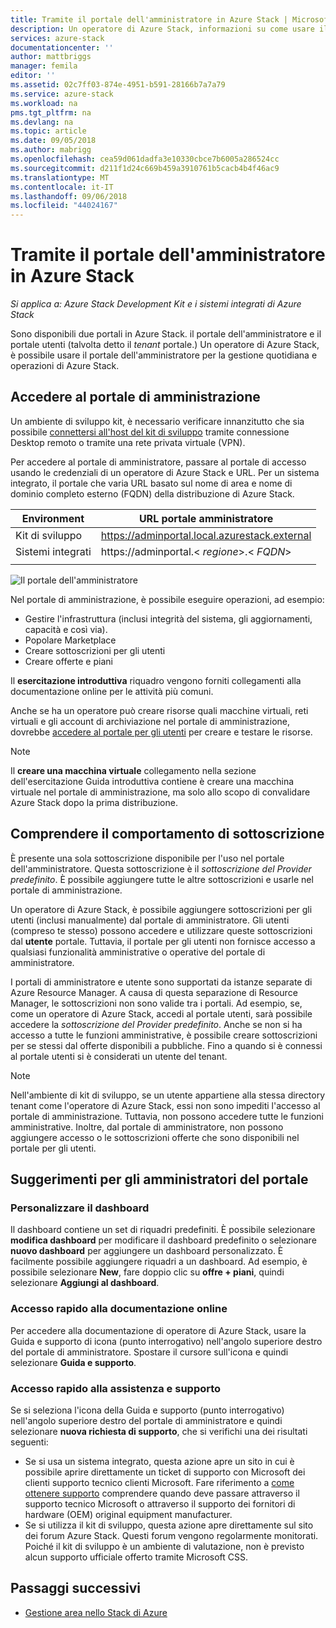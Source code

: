 ```yaml
---
title: Tramite il portale dell'amministratore in Azure Stack | Microsoft Docs
description: Un operatore di Azure Stack, informazioni su come usare il portale dell'amministratore.
services: azure-stack
documentationcenter: ''
author: mattbriggs
manager: femila
editor: ''
ms.assetid: 02c7ff03-874e-4951-b591-28166b7a7a79
ms.service: azure-stack
ms.workload: na
pms.tgt_pltfrm: na
ms.devlang: na
ms.topic: article
ms.date: 09/05/2018
ms.author: mabrigg
ms.openlocfilehash: cea59d061dadfa3e10330cbce7b6005a286524cc
ms.sourcegitcommit: d211f1d24c669b459a3910761b5cacb4b4f46ac9
ms.translationtype: MT
ms.contentlocale: it-IT
ms.lasthandoff: 09/06/2018
ms.locfileid: "44024167"
---
```

# <a name="using-the-administrator-portal-in-azure-stack"></a>Tramite il portale dell'amministratore in Azure Stack

*Si applica a: Azure Stack Development Kit e i sistemi integrati di Azure Stack*

Sono disponibili due portali in Azure Stack. il portale dell'amministratore e il portale utenti (talvolta detto il *tenant* portale.) Un operatore di Azure Stack, è possibile usare il portale dell'amministratore per la gestione quotidiana e operazioni di Azure Stack.

## <a name="access-the-administrator-portal"></a>Accedere al portale di amministrazione

Un ambiente di sviluppo kit, è necessario verificare innanzitutto che sia possibile [connettersi all'host del kit di sviluppo](azure-stack-connect-azure-stack.md) tramite connessione Desktop remoto o tramite una rete privata virtuale (VPN).

Per accedere al portale di amministratore, passare al portale di accesso usando le credenziali di un operatore di Azure Stack e URL. Per un sistema integrato, il portale che varia URL basato sul nome di area e nome di dominio completo esterno (FQDN) della distribuzione di Azure Stack.

| Environment | URL portale amministratore |   
| -- | -- | 
| Kit di sviluppo| https://adminportal.local.azurestack.external  |
| Sistemi integrati | https://adminportal.&lt; *regione*&gt;.&lt; *FQDN*&gt; | 
| | |

 ![Il portale dell'amministratore](media/azure-stack-manage-portals/admin-portal.png)

Nel portale di amministrazione, è possibile eseguire operazioni, ad esempio:

* Gestire l'infrastruttura (inclusi integrità del sistema, gli aggiornamenti, capacità e così via).
* Popolare Marketplace
* Creare sottoscrizioni per gli utenti
* Creare offerte e piani

Il **esercitazione introduttiva** riquadro vengono forniti collegamenti alla documentazione online per le attività più comuni.

Anche se ha un operatore può creare risorse quali macchine virtuali, reti virtuali e gli account di archiviazione nel portale di amministrazione, dovrebbe [accedere al portale per gli utenti](user/azure-stack-use-portal.md) per creare e testare le risorse.

>[!NOTE]
>Il **creare una macchina virtuale** collegamento nella sezione dell'esercitazione Guida introduttiva contiene è creare una macchina virtuale nel portale di amministrazione, ma solo allo scopo di convalidare Azure Stack dopo la prima distribuzione.

## <a name="understand-subscription-behavior"></a>Comprendere il comportamento di sottoscrizione

È presente una sola sottoscrizione disponibile per l'uso nel portale dell'amministratore. Questa sottoscrizione è il *sottoscrizione del Provider predefinito*. È possibile aggiungere tutte le altre sottoscrizioni e usarle nel portale di amministrazione.

Un operatore di Azure Stack, è possibile aggiungere sottoscrizioni per gli utenti (inclusi manualmente) dal portale di amministratore. Gli utenti (compreso te stesso) possono accedere e utilizzare queste sottoscrizioni dal **utente** portale. Tuttavia, il portale per gli utenti non fornisce accesso a qualsiasi funzionalità amministrative o operative del portale di amministratore.

I portali di amministratore e utente sono supportati da istanze separate di Azure Resource Manager. A causa di questa separazione di Resource Manager, le sottoscrizioni non sono valide tra i portali. Ad esempio, se, come un operatore di Azure Stack, accedi al portale utenti, sarà possibile accedere la *sottoscrizione del Provider predefinito*. Anche se non si ha accesso a tutte le funzioni amministrative, è possibile creare sottoscrizioni per se stessi dal offerte disponibili a pubbliche. Fino a quando si è connessi al portale utenti si è considerati un utente del tenant.

  >[!NOTE]
  >Nell'ambiente di kit di sviluppo, se un utente appartiene alla stessa directory tenant come l'operatore di Azure Stack, essi non sono impediti l'accesso al portale di amministrazione. Tuttavia, non possono accedere tutte le funzioni amministrative. Inoltre, dal portale di amministratore, non possono aggiungere accesso o le sottoscrizioni offerte che sono disponibili nel portale per gli utenti.

## <a name="administrator-portal-tips"></a>Suggerimenti per gli amministratori del portale

### <a name="customize-the-dashboard"></a>Personalizzare il dashboard

Il dashboard contiene un set di riquadri predefiniti. È possibile selezionare **modifica dashboard** per modificare il dashboard predefinito o selezionare **nuovo dashboard** per aggiungere un dashboard personalizzato. È facilmente possibile aggiungere riquadri a un dashboard. Ad esempio, è possibile selezionare **New**, fare doppio clic su **offre + piani**, quindi selezionare **Aggiungi al dashboard**.

### <a name="quick-access-to-online-documentation"></a>Accesso rapido alla documentazione online

Per accedere alla documentazione di operatore di Azure Stack, usare la Guida e supporto di icona (punto interrogativo) nell'angolo superiore destro del portale di amministratore. Spostare il cursore sull'icona e quindi selezionare **Guida e supporto**.

### <a name="quick-access-to-help-and-support"></a>Accesso rapido alla assistenza e supporto

Se si seleziona l'icona della Guida e supporto (punto interrogativo) nell'angolo superiore destro del portale di amministratore e quindi selezionare **nuova richiesta di supporto**, che si verifichi una dei risultati seguenti:

- Se si usa un sistema integrato, questa azione apre un sito in cui è possibile aprire direttamente un ticket di supporto con Microsoft dei clienti supporto tecnico clienti Microsoft. Fare riferimento a [come ottenere supporto](azure-stack-manage-basics.md#where-to-get-support) comprendere quando deve passare attraverso il supporto tecnico Microsoft o attraverso il supporto dei fornitori di hardware (OEM) original equipment manufacturer.
- Se si utilizza il kit di sviluppo, questa azione apre direttamente sul sito dei forum Azure Stack. Questi forum vengono regolarmente monitorati. Poiché il kit di sviluppo è un ambiente di valutazione, non è previsto alcun supporto ufficiale offerto tramite Microsoft CSS.

## <a name="next-steps"></a>Passaggi successivi

- [Gestione area nello Stack di Azure](azure-stack-region-management.md)
